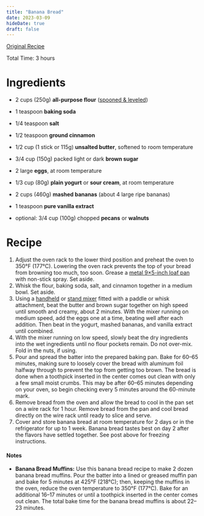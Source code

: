 ```yaml
---
title: "Banana Bread"
date: 2023-03-09
hideDate: true
draft: false
---
```


[Original Recipe](https://sallysbakingaddiction.com/best-banana-bread-recipe/)

Total Time: 3 hours

# Ingredients

- 2 cups (250g) **all-purpose flour** ([spooned & leveled](https://sallysbakingaddiction.com/how-to-measure-baking-ingredients/))

- 1 teaspoon **baking soda**

- 1/4 teaspoon **salt**

- 1/2 teaspoon **ground cinnamon**

- 1/2 cup (1 stick or 115g) **unsalted butter**, softened to room temperature

- 3/4 cup (150g) packed light or dark **brown sugar** 

- 2 large **eggs**, at room temperature

- 1/3 cup (80g) **plain yogurt** or **sour cream**, at room temperature

- 2 cups (460g) **mashed bananas** (about 4 large ripe bananas)

- 1 teaspoon **pure vanilla extract**

- optional: 3/4 cup (100g) chopped **pecans** or **walnuts**

  

# Recipe

1. Adjust the oven rack to the lower third  position and preheat the oven to 350°F (177°C). Lowering the oven rack  prevents the top of your bread from browning too much, too soon. Grease a [metal 9×5-inch loaf pan](https://amzn.to/2YjmTAN) with non-stick spray. Set aside.
2. Whisk the flour, baking soda, salt, and cinnamon together in a medium bowl. Set aside.
3. Using a [handheld](https://amzn.to/3W5TmJc) or [stand mixer](https://amzn.to/3OMbx3g) fitted with a paddle or whisk attachment, beat the butter and brown  sugar together on high speed until smooth and creamy, about 2 minutes.  With the mixer running on medium speed, add the eggs one at a time,  beating well after each addition. Then beat in the yogurt, mashed  bananas, and vanilla extract until combined.
4. With the mixer running on low speed, slowly  beat the dry ingredients into the wet ingredients until no flour pockets remain. Do not over-mix. Fold in the nuts, if using.
5. Pour and spread the batter into the prepared baking pan. Bake for 60–65 minutes, making sure to loosely cover the  bread with aluminum foil halfway through to prevent the top from getting too brown. The bread is done when a toothpick inserted in the center  comes out clean with only a few small moist crumbs. This may be after  60–65 minutes depending on your oven, so begin checking every 5 minutes  around the 60-minute mark.
6. Remove bread from the oven and allow the  bread to cool in the pan set on a wire rack for 1 hour. Remove bread  from the pan and cool bread directly on the wire rack until ready to  slice and serve.
7. Cover and store banana bread at room  temperature for 2 days or in the refrigerator for up to 1 week. Banana  bread tastes best on day 2 after the flavors have settled together. See  post above for freezing instructions.



#### Notes

- **Banana Bread Muffins:** Use this banana bread recipe to make 2 dozen banana  bread muffins. Pour the batter into a lined or greased muffin pan and  bake for 5 minutes at 425°F (218°C); then, keeping the muffins in the  oven, reduce the oven temperature to 350°F (177°C). Bake for an  additional 16–17 minutes or until a toothpick inserted in the center  comes out clean. The total bake time for the banana bread muffins is  about 22–23 minutes. 


